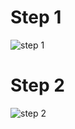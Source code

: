 # Step 1
![step 1](https://github.com/Kavya-2000/Storage-and-Validation-of-Certificate-using-cryptography/assets/61905658/9a751878-b311-4803-8229-eae8b02d8be2)

# Step 2
![step 2](https://github.com/Kavya-2000/Storage-and-Validation-of-Certificate-using-cryptography/assets/61905658/980939fb-58df-421a-b99a-708663d5a1dd)


